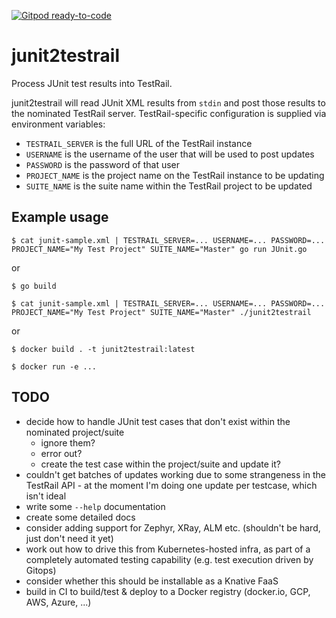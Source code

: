 [![Gitpod ready-to-code](https://img.shields.io/badge/Gitpod-ready--to--code-blue?logo=gitpod)](https://gitpod.io/#https://github.com/monch1962/junit2testrail)

# junit2testrail
Process JUnit test results into TestRail.

junit2testrail will read JUnit XML results from `stdin` and post those results to the nominated TestRail server. TestRail-specific configuration is supplied via environment variables:
- `TESTRAIL_SERVER` is the full URL of the TestRail instance
- `USERNAME` is the username of the user that will be used to post updates
- `PASSWORD` is the password of that user
- `PROJECT_NAME` is the project name on the TestRail instance to be updating
- `SUITE_NAME` is the suite name within the TestRail project to be updated

## Example usage

`$ cat junit-sample.xml | TESTRAIL_SERVER=... USERNAME=... PASSWORD=... PROJECT_NAME="My Test Project" SUITE_NAME="Master" go run JUnit.go`

or

`$ go build`

`$ cat junit-sample.xml | TESTRAIL_SERVER=... USERNAME=... PASSWORD=... PROJECT_NAME="My Test Project" SUITE_NAME="Master" ./junit2testrail`

or

`$ docker build . -t junit2testrail:latest`

`$ docker run -e ...`

## TODO
- decide how to handle JUnit test cases that don't exist within the nominated project/suite
  - ignore them?
  - error out?
  - create the test case within the project/suite and update it?
- couldn't get batches of updates working due to some strangeness in the TestRail API - at the moment I'm doing one update per testcase, which isn't ideal
- write some `--help` documentation
- create some detailed docs
- consider adding support for Zephyr, XRay, ALM etc. (shouldn't be hard, just don't need it yet)
- work out how to drive this from Kubernetes-hosted infra, as part of a completely automated testing capability (e.g. test execution driven by Gitops)
- consider whether this should be installable as a Knative FaaS
- build in CI to build/test & deploy to a Docker registry (docker.io, GCP, AWS, Azure, ...)
